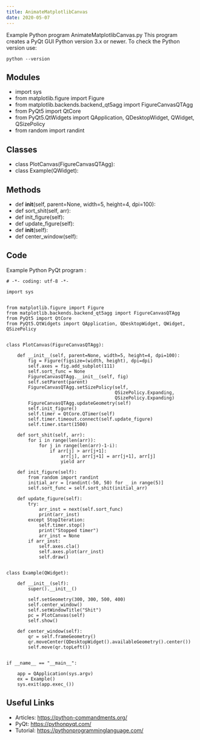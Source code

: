 ```yaml
---
title: AnimateMatplotlibCanvas
date: 2020-05-07
---
```

Example Python program AnimateMatplotlibCanvas.py
This program creates a PyQt GUI
Python version 3.x or newer.
To check the Python version use:

    python --version

## Modules

* import sys
* from matplotlib.figure import Figure
* from matplotlib.backends.backend_qt5agg import FigureCanvasQTAgg
* from PyQt5 import QtCore
* from PyQt5.QtWidgets import QApplication, QDesktopWidget, QWidget, QSizePolicy
* from random import randint

## Classes

* class PlotCanvas(FigureCanvasQTAgg):
* class Example(QWidget):

## Methods

* def __init__(self, parent=None, width=5, height=4, dpi=100):
* def sort_shit(self, arr):
* def init_figure(self):
* def update_figure(self):
* def __init__(self):
* def center_window(self):

## Code

Example Python PyQt program :

    # -*- coding: utf-8 -*-
    
    import sys
    
    
    from matplotlib.figure import Figure
    from matplotlib.backends.backend_qt5agg import FigureCanvasQTAgg
    from PyQt5 import QtCore
    from PyQt5.QtWidgets import QApplication, QDesktopWidget, QWidget, QSizePolicy
    
    
    class PlotCanvas(FigureCanvasQTAgg):
    
        def __init__(self, parent=None, width=5, height=4, dpi=100):
            fig = Figure(figsize=(width, height), dpi=dpi)
            self.axes = fig.add_subplot(111)
            self.sort_func = None
            FigureCanvasQTAgg.__init__(self, fig)
            self.setParent(parent)
            FigureCanvasQTAgg.setSizePolicy(self,
                                            QSizePolicy.Expanding,
                                            QSizePolicy.Expanding)
            FigureCanvasQTAgg.updateGeometry(self)
            self.init_figure()
            self.timer = QtCore.QTimer(self)
            self.timer.timeout.connect(self.update_figure)
            self.timer.start(1500)
    
        def sort_shit(self, arr):
            for i in range(len(arr)):
                for j in range(len(arr)-1-i):
                    if arr[j] > arr[j+1]:
                        arr[j], arr[j+1] = arr[j+1], arr[j]
                        yield arr
    
        def init_figure(self):
            from random import randint
            initial_arr = [randint(-50, 50) for _ in range(5)]
            self.sort_func = self.sort_shit(initial_arr)
    
        def update_figure(self):
            try:
                arr_inst = next(self.sort_func)
                print(arr_inst)
            except StopIteration:
                self.timer.stop()
                print("Stopped timer")
                arr_inst = None
            if arr_inst:
                self.axes.cla()
                self.axes.plot(arr_inst)
                self.draw()
    
    
    class Example(QWidget):
    
        def __init__(self):
            super().__init__()
    
            self.setGeometry(300, 300, 500, 400)
            self.center_window()
            self.setWindowTitle("Shit")
            pc = PlotCanvas(self)
            self.show()
    
        def center_window(self):
            qr = self.frameGeometry()
            qr.moveCenter(QDesktopWidget().availableGeometry().center())
            self.move(qr.topLeft())
    
    
    if __name__ == "__main__":
    
        app = QApplication(sys.argv)
        ex = Example()
        sys.exit(app.exec_())
    

## Useful Links

- Articles: https://python-commandments.org/
- PyQt: https://pythonpyqt.com/
- Tutorial: https://pythonprogramminglanguage.com/
